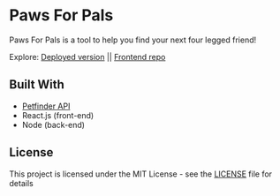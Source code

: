 # Paws For Pals

Paws For Pals is a tool to help you find your next four legged friend!

Explore:
[Deployed version](https://paws.netlify.app/) || [Frontend repo](https://github.com/omgitsgod/paws-for-pals-front)

## Built With

* [Petfinder API](https://www.petfinder.com/developers/v2/docs/)
* React.js (front-end)
* Node (back-end)

## License

This project is licensed under the MIT License - see the [LICENSE](LICENSE) file for details